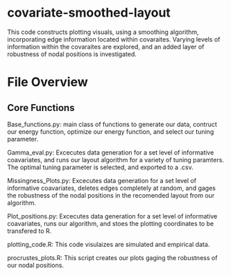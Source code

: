 # covariate-smoothed-layout

This code constructs plotting visuals, using a smoothing algorithm, incorporating edge information located within covaraites. Varying levels of information within the covaraites are explored, and an added layer of robustness of nodal positions is investigated. 

# File Overview

## Core Functions
Base_functions.py: main class of functions to generate our data, contruct our energy function, optimize our energy function, and select our tuning parameter.

Gamma_eval.py: Excecutes data generation for a set level of informative coavariates, and runs our layout algorithm for a variety of tuning paramters. The optimal tuning parameter is selected, and exported to a .csv.

Missingness_Plots.py: Excecutes data generation for a set level of informative coavariates, deletes edges completely at random, and gages the robustness of the nodal positions in the recomended layout from our algorithm. 

Plot_positions.py: Excecutes data generation for a set level of informative coavariates, runs our algorithm, and stoes the plotting coordinates to be transfered to R.

plotting_code.R: This code visulaizes are simulated and empirical data. 

procrustes_plots.R: This script creates our plots gaging the robustness of our nodal positions. 
